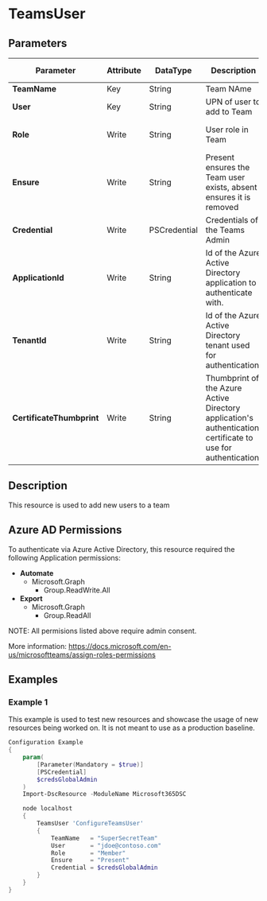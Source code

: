 ﻿# TeamsUser

## Parameters

| Parameter | Attribute | DataType | Description | Allowed Values |
| --- | --- | --- | --- | --- |
| **TeamName** | Key | String | Team NAme ||
| **User** | Key | String | UPN of user to add to Team ||
| **Role** | Write | String | User role in Team |Guest, Member, Owner|
| **Ensure** | Write | String | Present ensures the Team user exists, absent ensures it is removed |Present, Absent|
| **Credential** | Write | PSCredential | Credentials of the Teams Admin ||
| **ApplicationId** | Write | String | Id of the Azure Active Directory application to authenticate with. ||
| **TenantId** | Write | String | Id of the Azure Active Directory tenant used for authentication. ||
| **CertificateThumbprint** | Write | String | Thumbprint of the Azure Active Directory application's authentication certificate to use for authentication. ||

## Description

This resource is used to add new users to a team

## Azure AD Permissions

To authenticate via Azure Active Directory, this resource required the following Application permissions:

* **Automate**
  * Microsoft.Graph
    * Group.ReadWrite.All
* **Export**
  * Microsoft.Graph
    * Group.ReadAll

NOTE: All permisions listed above require admin consent.

More information: https://docs.microsoft.com/en-us/microsoftteams/assign-roles-permissions

## Examples

### Example 1

This example is used to test new resources and showcase the usage of new resources being worked on.
It is not meant to use as a production baseline.

```powershell
Configuration Example
{
    param(
        [Parameter(Mandatory = $true)]
        [PSCredential]
        $credsGlobalAdmin
    )
    Import-DscResource -ModuleName Microsoft365DSC

    node localhost
    {
        TeamsUser 'ConfigureTeamsUser'
        {
            TeamName   = "SuperSecretTeam"
            User       = "jdoe@contoso.com"
            Role       = "Member"
            Ensure     = "Present"
            Credential = $credsGlobalAdmin
        }
    }
}
```

